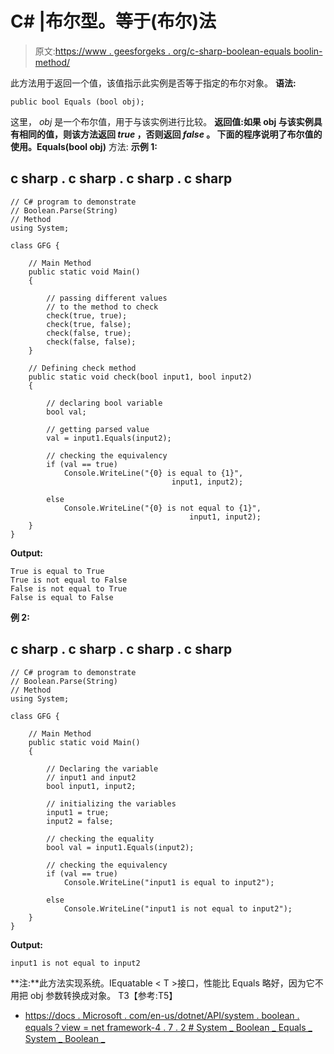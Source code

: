 # C# |布尔型。等于(布尔)法

> 原文:[https://www . geesforgeks . org/c-sharp-boolean-equals boolin-method/](https://www.geeksforgeeks.org/c-sharp-boolean-equalsboolean-method/)

此方法用于返回一个值，该值指示此实例是否等于指定的布尔对象。
**语法:**

```
public bool Equals (bool obj);
```

这里， *obj* 是一个布尔值，用于与该实例进行比较。
**返回值:**如果 obj 与该实例具有相同的值，则该方法返回 *true* ，否则返回 *false* 。
下面的程序说明了**布尔值的使用。Equals(bool obj)** 方法:
**示例 1:**

## c sharp . c sharp . c sharp . c sharp

```
// C# program to demonstrate
// Boolean.Parse(String)
// Method
using System;

class GFG {

    // Main Method
    public static void Main()
    {

        // passing different values
        // to the method to check
        check(true, true);
        check(true, false);
        check(false, true);
        check(false, false);
    }

    // Defining check method
    public static void check(bool input1, bool input2)
    {

        // declaring bool variable
        bool val;

        // getting parsed value
        val = input1.Equals(input2);

        // checking the equivalency
        if (val == true)
            Console.WriteLine("{0} is equal to {1}",
                                    input1, input2);

        else
            Console.WriteLine("{0} is not equal to {1}",
                                        input1, input2);
    }
}
```

**Output:** 

```
True is equal to True
True is not equal to False
False is not equal to True
False is equal to False
```

**例 2:**

## c sharp . c sharp . c sharp . c sharp

```
// C# program to demonstrate
// Boolean.Parse(String)
// Method
using System;

class GFG {

    // Main Method
    public static void Main()
    {

        // Declaring the variable
        // input1 and input2
        bool input1, input2;

        // initializing the variables
        input1 = true;
        input2 = false;

        // checking the equality
        bool val = input1.Equals(input2);

        // checking the equivalency
        if (val == true)
            Console.WriteLine("input1 is equal to input2");

        else
            Console.WriteLine("input1 is not equal to input2");
    }
}
```

**Output:** 

```
input1 is not equal to input2
```

**注:**此方法实现系统。IEquatable < T >接口，性能比 Equals 略好，因为它不用把 obj 参数转换成对象。
T3【参考:T5】

*   [https://docs . Microsoft . com/en-us/dotnet/API/system . boolean . equals？view = net framework-4 . 7 . 2 # System _ Boolean _ Equals _ System _ Boolean _](https://docs.microsoft.com/en-us/dotnet/api/system.boolean.equals?view=netframework-4.7.2#System_Boolean_Equals_System_Boolean_)